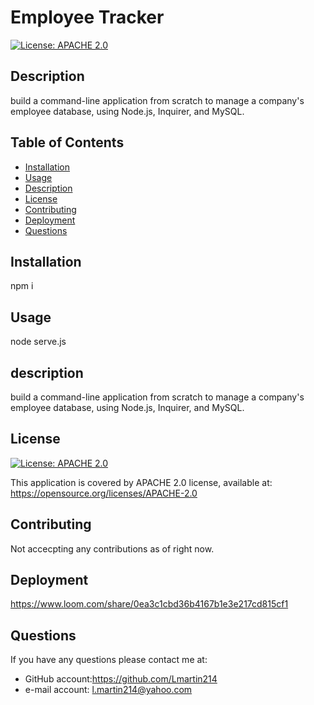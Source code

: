 # Employee Tracker
  
  [![License: APACHE 2.0](https://img.shields.io/badge/License-APACHE%202.0-blue.svg)](https://opensource.org/licenses/APACHE-2.0)
  ## Description
  build a command-line application from scratch to manage a company's employee database, using Node.js, Inquirer, and MySQL.
  ## Table of Contents
  - [Installation](#installation)
  - [Usage](#usage)
  - [Description](#description)
  - [License](#license)
  - [Contributing](#contributing)
  - [Deployment](#Deployment)
  - [Questions](#questions)
  
  ## Installation
  npm i
  ## Usage
  node serve.js
  ## description
  build a command-line application from scratch to manage a company's employee database, using Node.js, Inquirer, and MySQL.
  ## License
  [![License: APACHE 2.0](https://img.shields.io/badge/License-APACHE%202.0-blue.svg)](https://opensource.org/licenses/APACHE-2.0)
  
  This application is covered by APACHE 2.0 license, available at:
  https://opensource.org/licenses/APACHE-2.0
  ## Contributing
  Not accecpting any contributions as of right now.
  ## Deployment
  https://www.loom.com/share/0ea3c1cbd36b4167b1e3e217cd815cf1
  ## Questions
  If you have any questions please contact me at:
   - GitHub account:https://github.com/Lmartin214
   - e-mail account: l.martin214@yahoo.com
 
